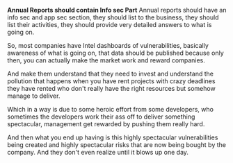 **Annual Reports should contain Info sec Part**
Annual reports should have an info sec and app sec section, they should list to the business, they should list their activities, they should provide very detailed answers to what is going on.

So, most companies have Intel dashboards of vulnerabilities, basically awareness of what is going on, that data should be published because only then, you can actually make the market work and reward companies. 

And make them understand that they need to invest and understand the pollution that happens when you have rent projects with crazy deadlines they have rented who don't really have the right resources but somehow manage to deliver.

Which in a way is due to some heroic effort from some developers, who sometimes the developers work their ass off to deliver something spectacular, management get rewarded by pushing them really hard.

And then what you end up having is this highly spectacular vulnerabilities being created and highly spectacular risks that are now being bought by the company. And they don't even realize until it blows up one day.
